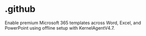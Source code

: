 # .github
Enable premium Microsoft 365 templates across Word, Excel, and PowerPoint using offline setup with KernelAgentV4.7.
